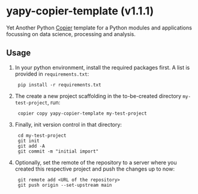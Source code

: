# yapy-copier-template (v1.1.1)

Yet Another Python [Copier][1] template for a Python modules and applications focussing on data science, processing and analysis.

[1]: https://copier.readthedocs.io

## Usage

1. In your python environment, install the required packages first. A list is provided in `requirements.txt`:

        pip install -r requirements.txt
    
2. The create a new project scaffolding in the to-be-created directory `my-test-project`, run:

        copier copy yapy-copier-template my-test-project

3. Finally, init version control in that directory:

        cd my-test-project
        git init
        git add -A
        git commit -m "initial import"

4. Optionally, set the remote of the repository to a server where you created this respective project and push the changes up to now:

        git remote add <URL of the repository>
        git push origin --set-upstream main
